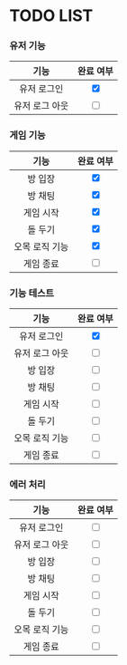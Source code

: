 # TODO LIST

### 유저 기능
|    **기능**    |          **완료 여부**          |
| :------------: | :-----------------------------: |
|  유저 로그인   | <input type="checkbox" checked> |
| 유저 로그 아웃 |     <input type="checkbox">     |

### 게임 기능
|    **기능**    |          **완료 여부**          |
| :------------: | :-----------------------------: |
|    방 입장     | <input type="checkbox" checked> |
|    방 채팅     | <input type="checkbox" checked> |
|   게임 시작    | <input type="checkbox" checked> |
|    돌 두기     | <input type="checkbox" checked> |
| 오목 로직 기능 | <input type="checkbox" checked> |
|   게임 종료    |     <input type="checkbox">     |


### 기능 테스트 
|    **기능**    |          **완료 여부**          |
| :------------: | :-----------------------------: |
|  유저 로그인   | <input type="checkbox" checked> |
| 유저 로그 아웃 |    <input type="checkbox" >     |
|    방 입장     |     <input type="checkbox">     |
|    방 채팅     |     <input type="checkbox">     |
|   게임 시작    |     <input type="checkbox">     |
|    돌 두기     |     <input type="checkbox">     |
| 오목 로직 기능 |     <input type="checkbox">     |
|   게임 종료    |     <input type="checkbox">     |


### 에러 처리
|    **기능**    |      **완료 여부**      |
| :------------: | :---------------------: |
|  유저 로그인   | <input type="checkbox"> |
| 유저 로그 아웃 | <input type="checkbox"> |
|    방 입장     | <input type="checkbox"> |
|    방 채팅     | <input type="checkbox"> |
|   게임 시작    | <input type="checkbox"> |
|    돌 두기     | <input type="checkbox"> |
| 오목 로직 기능 | <input type="checkbox"> |
|   게임 종료    | <input type="checkbox"> |
